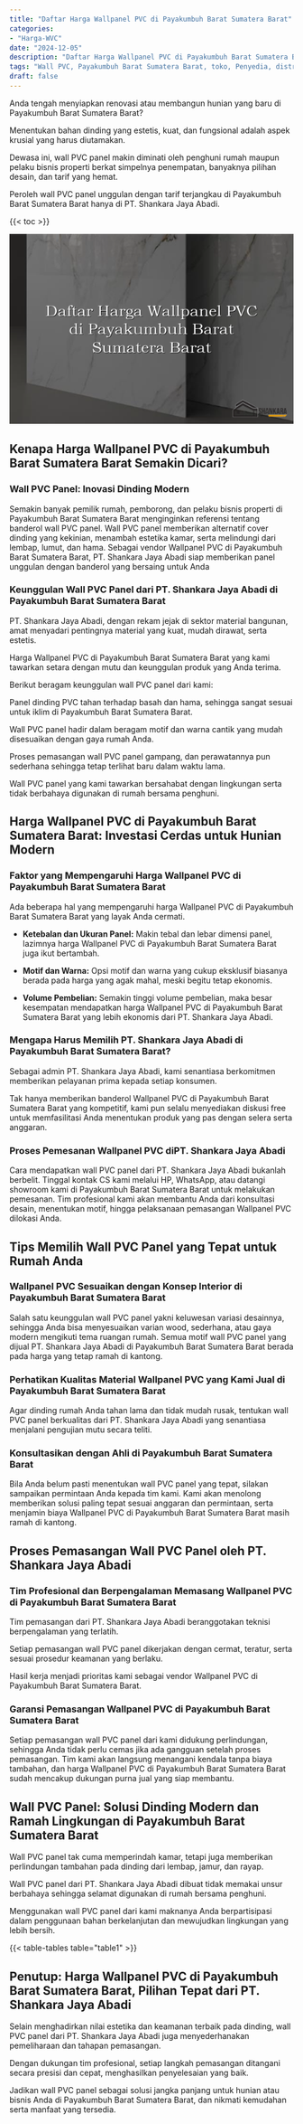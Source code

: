 ```yaml
---
title: "Daftar Harga Wallpanel PVC di Payakumbuh Barat Sumatera Barat"
categories: 
- "Harga-WVC"
date: "2024-12-05"
description: "Daftar Harga Wallpanel PVC di Payakumbuh Barat Sumatera Barat bagi tempat tinggal, office, dan gerai. Panel berkualitas, beragam motif, variasi warna modern, dengan servis penempatan oleh tenaga ahli berpengalaman dan kepastian resmi!|Layanan penyediaan Wallpanel PVC di Payakumbuh Barat Sumatera Barat untuk keperluan rumah, perkantoran, maupun toko, beserta panel unggulan dan instalasi oleh teknisi profesional dan kepastian resmi.|Solusi Wallpanel PVC di Payakumbuh Barat Sumatera Barat yang terpercaya untuk hunian, perkantoran, dan toko, dengan panel berkualitas dan pemasangan dikerjakan oleh teknisi berpengalaman dan jaminan resmi.|Penyediaan Wallpanel PVC di Payakumbuh Barat Sumatera Barat untuk tempat tinggal, office, dan ritel, beserta material berkualitas dan pemasangan ditangani oleh tenaga ahli profesional, lengkap dengan garansi resmi.}"
tags: "Wall PVC, Payakumbuh Barat Sumatera Barat, toko, Penyedia, distributor"
draft: false
---
```


Anda tengah menyiapkan renovasi atau membangun hunian yang baru di Payakumbuh Barat Sumatera Barat?

Menentukan bahan dinding yang estetis, kuat, dan fungsional adalah aspek krusial yang harus diutamakan.

Dewasa ini, wall PVC panel makin diminati oleh penghuni rumah maupun pelaku bisnis properti berkat simpelnya penempatan, banyaknya pilihan desain, dan tarif yang hemat.

Peroleh wall PVC panel unggulan dengan tarif terjangkau di Payakumbuh Barat Sumatera Barat hanya di PT. Shankara Jaya Abadi.

{{< toc >}}

![Daftar Harga Wallpanel PVC di Payakumbuh Barat Sumatera Barat](/images/Harga-WVC/Daftar-Harga-Wallpanel-PVC-di-Payakumbuh-Barat-Sumatera-Barat.png)


## Kenapa Harga Wallpanel PVC di Payakumbuh Barat Sumatera Barat Semakin Dicari?

### Wall PVC Panel: Inovasi Dinding Modern

Semakin banyak pemilik rumah, pemborong, dan pelaku bisnis properti di Payakumbuh Barat Sumatera Barat menginginkan referensi tentang banderol wall PVC panel. Wall PVC panel memberikan alternatif cover dinding yang kekinian, menambah estetika kamar, serta melindungi dari lembap, lumut, dan hama. Sebagai vendor Wallpanel PVC di Payakumbuh Barat Sumatera Barat, PT. Shankara Jaya Abadi siap memberikan panel unggulan dengan banderol yang bersaing untuk Anda

### Keunggulan Wall PVC Panel dari PT. Shankara Jaya Abadi di Payakumbuh Barat Sumatera Barat

PT. Shankara Jaya Abadi, dengan rekam jejak di sektor material bangunan, amat menyadari pentingnya material yang kuat, mudah dirawat, serta estetis.

Harga Wallpanel PVC di Payakumbuh Barat Sumatera Barat yang kami tawarkan setara dengan mutu dan keunggulan produk yang Anda terima.

Berikut beragam keunggulan wall PVC panel dari kami:

Panel dinding PVC tahan terhadap basah dan hama, sehingga sangat sesuai untuk iklim di Payakumbuh Barat Sumatera Barat.

Wall PVC panel hadir dalam beragam motif dan warna cantik yang mudah disesuaikan dengan gaya rumah Anda.

Proses pemasangan wall PVC panel gampang, dan perawatannya pun sederhana sehingga tetap terlihat baru dalam waktu lama.

Wall PVC panel yang kami tawarkan bersahabat dengan lingkungan serta tidak berbahaya digunakan di rumah bersama penghuni.

## Harga Wallpanel PVC di Payakumbuh Barat Sumatera Barat: Investasi Cerdas untuk Hunian Modern

### Faktor yang Mempengaruhi Harga Wallpanel PVC di Payakumbuh Barat Sumatera Barat

Ada beberapa hal yang mempengaruhi harga Wallpanel PVC di Payakumbuh Barat Sumatera Barat yang layak Anda cermati.

- **Ketebalan dan Ukuran Panel:** Makin tebal dan lebar dimensi panel, lazimnya harga Wallpanel PVC di Payakumbuh Barat Sumatera Barat juga ikut bertambah.

- **Motif dan Warna:** Opsi motif dan warna yang cukup eksklusif biasanya berada pada harga yang agak mahal, meski begitu tetap ekonomis.

- **Volume Pembelian:** Semakin tinggi volume pembelian, maka besar kesempatan mendapatkan harga Wallpanel PVC di Payakumbuh Barat Sumatera Barat yang lebih ekonomis dari PT. Shankara Jaya Abadi.

### Mengapa Harus Memilih PT. Shankara Jaya Abadi di Payakumbuh Barat Sumatera Barat?

Sebagai admin PT. Shankara Jaya Abadi, kami senantiasa berkomitmen memberikan pelayanan prima kepada setiap konsumen.

Tak hanya memberikan banderol Wallpanel PVC di Payakumbuh Barat Sumatera Barat yang kompetitif, kami pun selalu menyediakan diskusi free untuk memfasilitasi Anda menentukan produk yang pas dengan selera serta anggaran.

### Proses Pemesanan Wallpanel PVC diPT. Shankara Jaya Abadi

Cara mendapatkan wall PVC panel dari PT. Shankara Jaya Abadi bukanlah berbelit. Tinggal kontak CS kami melalui HP, WhatsApp, atau datangi showroom kami di Payakumbuh Barat Sumatera Barat untuk melakukan pemesanan. Tim profesional kami akan membantu Anda dari konsultasi desain, menentukan motif, hingga pelaksanaan pemasangan Wallpanel PVC dilokasi Anda.

## Tips Memilih Wall PVC Panel yang Tepat untuk Rumah Anda

### Wallpanel PVC Sesuaikan dengan Konsep Interior di Payakumbuh Barat Sumatera Barat

Salah satu keunggulan wall PVC panel yakni keluwesan variasi desainnya, sehingga Anda bisa menyesuaikan varian wood, sederhana, atau gaya modern mengikuti tema ruangan rumah. Semua motif wall PVC panel yang dijual PT. Shankara Jaya Abadi di Payakumbuh Barat Sumatera Barat berada pada harga yang tetap ramah di kantong.

### Perhatikan Kualitas Material Wallpanel PVC yang Kami Jual di Payakumbuh Barat Sumatera Barat

Agar dinding rumah Anda tahan lama dan tidak mudah rusak, tentukan wall PVC panel berkualitas dari PT. Shankara Jaya Abadi yang senantiasa menjalani pengujian mutu secara teliti.

### Konsultasikan dengan Ahli di Payakumbuh Barat Sumatera Barat

Bila Anda belum pasti menentukan wall PVC panel yang tepat, silakan sampaikan permintaan Anda kepada tim kami. Kami akan menolong memberikan solusi paling tepat sesuai anggaran dan permintaan, serta menjamin biaya Wallpanel PVC di Payakumbuh Barat Sumatera Barat masih ramah di kantong.

## Proses Pemasangan Wall PVC Panel oleh PT. Shankara Jaya Abadi

### Tim Profesional dan Berpengalaman Memasang Wallpanel PVC di Payakumbuh Barat Sumatera Barat

Tim pemasangan dari PT. Shankara Jaya Abadi beranggotakan teknisi berpengalaman yang terlatih.

Setiap pemasangan wall PVC panel dikerjakan dengan cermat, teratur, serta sesuai prosedur keamanan yang berlaku.

Hasil kerja menjadi prioritas kami sebagai vendor Wallpanel PVC di Payakumbuh Barat Sumatera Barat.

### Garansi Pemasangan Wallpanel PVC di Payakumbuh Barat Sumatera Barat

Setiap pemasangan wall PVC panel dari kami didukung perlindungan, sehingga Anda tidak perlu cemas jika ada gangguan setelah proses pemasangan. Tim kami akan langsung menangani kendala tanpa biaya tambahan, dan harga Wallpanel PVC di Payakumbuh Barat Sumatera Barat sudah mencakup dukungan purna jual yang siap membantu.

## Wall PVC Panel: Solusi Dinding Modern dan Ramah Lingkungan di Payakumbuh Barat Sumatera Barat

Wall PVC panel tak cuma memperindah kamar, tetapi juga memberikan perlindungan tambahan pada dinding dari lembap, jamur, dan rayap.

Wall PVC panel dari PT. Shankara Jaya Abadi dibuat tidak memakai unsur berbahaya sehingga selamat digunakan di rumah bersama penghuni.

Menggunakan wall PVC panel dari kami maknanya Anda berpartisipasi dalam penggunaan bahan berkelanjutan dan mewujudkan lingkungan yang lebih bersih.

{{< table-tables table="table1" >}}

## Penutup: Harga Wallpanel PVC di Payakumbuh Barat Sumatera Barat, Pilihan Tepat dari PT. Shankara Jaya Abadi

Selain menghadirkan nilai estetika dan keamanan terbaik pada dinding, wall PVC panel dari PT. Shankara Jaya Abadi juga menyederhanakan pemeliharaan dan tahapan pemasangan.

Dengan dukungan tim profesional, setiap langkah pemasangan ditangani secara presisi dan cepat, menghasilkan penyelesaian yang baik.

Jadikan wall PVC panel sebagai solusi jangka panjang untuk hunian atau bisnis Anda di Payakumbuh Barat Sumatera Barat, dan nikmati kemudahan serta manfaat yang tersedia.